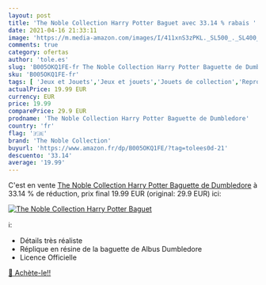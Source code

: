 ```yaml
---
layout: post
title: 'The Noble Collection Harry Potter Baguet avec 33.14 % rabais '
date: 2021-04-16 21:33:11
image: 'https://m.media-amazon.com/images/I/411xnS3zPKL._SL500_._SL400_.jpg'
comments: true
category: ofertas
author: 'tole.es'
slug: 'B005OKQ1FE-fr The Noble Collection Harry Potter Baguette de Dumbledore'
sku: 'B005OKQ1FE-fr'
tags: [ 'Jeux et Jouets','Jeux et jouets','Jouets de collection','Reproductions et répliques','Reproductions, statues et bustes','the noble collection', ]
actualPrice: 19.99 EUR
currency: EUR
price: 19.99
comparePrice: 29.9 EUR
prodname: 'The Noble Collection Harry Potter Baguette de Dumbledore'
country: 'fr'
flag: '🇫🇷'
brand: 'The Noble Collection'
buyurl: 'https://www.amazon.fr/dp/B005OKQ1FE/?tag=tolees0d-21'
descuento: '33.14'
average: '19.99'
---
```


C'est en vente [The Noble Collection Harry Potter Baguette de Dumbledore](https://www.amazon.fr/dp/B005OKQ1FE/?tag=tolees0d-21)  à  33.14 % de réduction, prix final  19.99 EUR (original: 29.9 EUR) ici:

[![The Noble Collection Harry Potter Baguet](https://m.media-amazon.com/images/I/411xnS3zPKL._SL500_._SL400_.jpg)](https://www.amazon.fr/dp/B005OKQ1FE/?tag=tolees0d-21)

ℹ️:

- Détails très réaliste
- Réplique en résine de la baguette de Albus Dumbledore
- Licence Officielle

[🛒 Achète-le!!](https://www.amazon.fr/dp/B005OKQ1FE/?tag=tolees0d-21)
